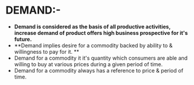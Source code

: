 # DEMAND:-

- **Demand is considered as the basis of all productive activities, increase demand of product offers high business prospective for it's future.**
- **Demand implies desire for a commodity backed by ability to & willingness to pay for it. ** 
- Demand for a commodity it it's quantity which consumers are able and willing to buy at various prices during a given period of time.
- Demand for a commodity always has a reference to price & period of time.
